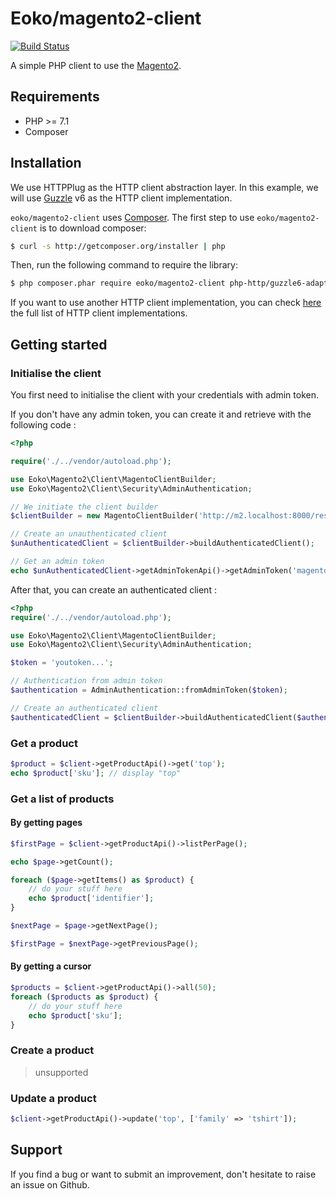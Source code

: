 # Eoko/magento2-client

[![Build Status](https://travis-ci.org/eoko/magento2-client.svg?branch=master)](https://travis-ci.org/eoko/magento2-client)

A simple PHP client to use the [Magento2](https://github.com/magento/magento2).

## Requirements

* PHP >= 7.1
* Composer

## Installation

We use HTTPPlug as the HTTP client abstraction layer.
In this example, we will use [Guzzle](https://github.com/guzzle/guzzle) v6 as the HTTP client implementation.

`eoko/magento2-client` uses [Composer](http://getcomposer.org).
The first step to use `eoko/magento2-client` is to download composer:

```bash
$ curl -s http://getcomposer.org/installer | php
```

Then, run the following command to require the library:
```bash
$ php composer.phar require eoko/magento2-client php-http/guzzle6-adapter
```

If you want to use another HTTP client implementation, you can check [here](https://packagist.org/providers/php-http/client-implementation) the full list of HTTP client implementations.

## Getting started

### Initialise the client
You first need to initialise the client with your credentials with admin token.

If you don't have any admin token, you can create it and retrieve with the following code :

 ```php
<?php

require('./../vendor/autoload.php');

use Eoko\Magento2\Client\MagentoClientBuilder;
use Eoko\Magento2\Client\Security\AdminAuthentication;

// We initiate the client builder
$clientBuilder = new MagentoClientBuilder('http://m2.localhost:8000/rest/default');

// Create an unauthenticated client
$unAuthenticatedClient = $clientBuilder->buildAuthenticatedClient();

 // Get an admin token
echo $unAuthenticatedClient->getAdminTokenApi()->getAdminToken('magento2', 'magento2');
 ```

After that, you can create an authenticated client :

```php
<?php
require('./../vendor/autoload.php');

use Eoko\Magento2\Client\MagentoClientBuilder;
use Eoko\Magento2\Client\Security\AdminAuthentication;

$token = 'youtoken...';

// Authentication from admin token
$authentication = AdminAuthentication::fromAdminToken($token);

// Create an authenticated client
$authenticatedClient = $clientBuilder->buildAuthenticatedClient($authentication);

```

### Get a product

```php
$product = $client->getProductApi()->get('top');
echo $product['sku']; // display "top"
```

### Get a list of products

#### By getting pages

```php
$firstPage = $client->getProductApi()->listPerPage();

echo $page->getCount();

foreach ($page->getItems() as $product) {
    // do your stuff here
    echo $product['identifier'];
}

$nextPage = $page->getNextPage();

$firstPage = $nextPage->getPreviousPage();
```

#### By getting a cursor

```php
$products = $client->getProductApi()->all(50);
foreach ($products as $product) {
    // do your stuff here
    echo $product['sku'];
}
```

### Create a product

> unsupported

### Update a product

```php
$client->getProductApi()->update('top', ['family' => 'tshirt']);
```

## Support

If you find a bug or want to submit an improvement, don't hesitate to raise an issue on Github.